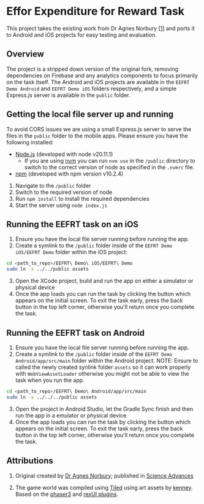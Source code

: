 # Effor Expenditure for Reward Task

This project takes the existing work from Dr Agnes Norbury [[1](#attributions)] and ports it to Android and iOS projects for easy testing and evaluation.

## Overview

The project is a stripped down version of the original fork, removing dependencies on Firebase and any analytics components to focus primarily on the task itself.
The Android and iOS projects are available in the `EEFRT Demo Android` and `EEFRT Demo iOS` folders respectively, and a simple Express.js server is available in the `public` folder.

## Getting the local file server up and running
To avoid CORS issues we are using a small Express.js server to serve the files in the `public` folder to the mobile apps. Please ensure you have the following installed:
- [Node.js](https://nodejs.org/en/) (developed with node v20.11.1)
    - If you are using [nvm](https://github.com/nvm-sh/nvm) you can run `nvm use` in the `/public` directory to switch to the correct version of node as specified in the `.nvmrc` file.
- [npm](https://www.npmjs.com/) (developed with npm version v10.2.4)

1. Navigate to the `/public` folder
2. Switch to the required version of node
3. Run `npm install` to install the required dependencies
4. Start the server using `node index.js`

## Running the EEFRT task on an iOS
1. Ensure you have the local file server running before running the app.
2. Create a symlink to the `/public` folder inside of the `EEFRT Demo iOS/EEFRT Demo` folder within the iOS project:
```bash
cd <path_to_repo>/EEFRT\ Demo\ iOS/EEFRT\ Demo
sudo ln -s ../../public assets
```
3. Open the XCode project, build and run the app on either a simulator or physical device
4. Once the app loads you can run the task by clicking the button which appears on the initial screen. To exit the task early, press the back button in the top left corner, otherwise you'll return once you complete the task.

## Running the EEFRT task on Android
1. Ensure you have the local file server running before running the app.
2. Create a symlink to the `/public` folder inside of the `EEFRT Demo Android/app/src/main` folder within the Android project.
NOTE: Ensure to called the newly created synlink folder `assets` so it can work properly with `WebViewAssetLoader` otherwise you might not be able to view the task when you run the app.
```bash
cd <path_to_repo>/EEFRT\ Demo\ Android/app/src/main
sudo ln -s ../../../public assets
```
3. Open the project in Android Studio, let the Gradle Sync finish and then run the app in a emulator or physical device
4. Once the app loads you can run the task by clicking the button which appears on the initial screen. To exit the task early, press the back button in the top left corner, otherwise you'll return once you complete the task.


## Attributions

1. Original created by [Dr Agnes Norbury](https://www.agnesnorbury.com/); published in [Science Advances](https://www.science.org/doi/full/10.1126/sciadv.adk3222?af=R)

2. The game world was compiled using [Tiled](https://www.mapeditor.org/) using art assets by [kenney](https://kenney.nl/). Based on the [phaser3](https://phaser.io/phaser3) and [rexUI plugins](https://rexrainbow.github.io/phaser3-rex-notes/docs/site/ui-overview/).
